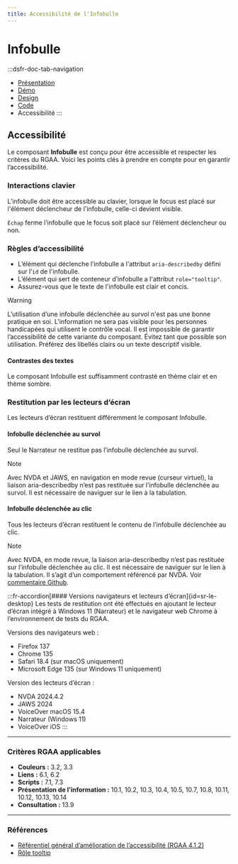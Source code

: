 ```yaml
---
title: Accessibilité de l'Infobulle
---
```

# Infobulle

:::dsfr-doc-tab-navigation
- [Présentation](../index.md)
- [Démo](../demo/index.md)
- [Design](../design/index.md)
- [Code](../code/index.md)
- Accessibilité
:::

## Accessibilité

Le composant **Infobulle** est conçu pour être accessible et respecter les critères du RGAA. Voici les points clés à prendre en compte pour en garantir l’accessibilité.

### Interactions clavier

L’infobulle doit être accessible au clavier, lorsque le focus est placé sur l'élément déclencheur de l'infobulle, celle-ci devient visible.

`Échap` ferme l’infobulle que le focus soit placé sur l’élément déclencheur ou non.

### Règles d’accessibilité

- L’élément qui déclenche l’infobulle a l'attribut `aria-describedby` défini sur l’`id` de l'infobulle.
- L’élément qui sert de conteneur d’infobulle a l'attribut `role="tooltip"`.
- Assurez-vous que le texte de l'infobulle est clair et concis.

>[!WARNING]
>L’utilisation d’une infobulle déclenchée au survol n'est pas une bonne pratique en soi. L’information ne sera pas visible pour les personnes handicapées qui utilisent le contrôle vocal. Il est impossible de garantir l’accessibilité de cette variante du composant.
>Évitez tant que possible son utilisation. Préférez des libellés clairs ou un texte descriptif visible.

#### Contrastes des textes

Le composant Infobulle est suffisamment contrasté en thème clair et en thème sombre.

### Restitution par les lecteurs d’écran

Les lecteurs d’écran restituent différemment le composant Infobulle.

#### Infobulle déclenchée au survol

Seul le Narrateur ne restitue pas l’infobulle déclenchée au survol.

> [!NOTE]
> Avec NVDA et JAWS, en navigation en mode revue (curseur virtuel), la liaison aria-describedby n’est pas restituée sur l’infobulle déclenchée au survol. Il est nécessaire de naviguer sur le lien à la tabulation.

#### Infobulle déclenchée au clic

Tous les lecteurs d’écran restituent le contenu de l’infobulle déclenchée au clic. 

> [!NOTE]
> Avec NVDA, en mode revue, la liaison aria-describedby n’est pas restituée sur l’infobulle déclenchée au clic. Il est nécessaire de naviguer sur le lien à la tabulation.
> Il s’agit d’un comportement référencé par NVDA. Voir [commentaire Github](https://github.com/nvaccess/nvda/issues/9153#issuecomment-578381262).

:::fr-accordion[#### Versions navigateurs et lecteurs d’écran]{id=sr-le-desktop}
Les tests de restitution ont été effectués en ajoutant le lecteur d’écran intégré à Windows 11 (Narrateur) et le navigateur web Chrome à l’environnement de tests du RGAA.

Versions des navigateurs web&nbsp;:
- Firefox 137
- Chrome 135
- Safari 18.4 (sur macOS uniquement)
- Microsoft Edge 135 (sur Windows 11 uniquement)

Version des lecteurs d’écran&nbsp;:
- NVDA 2024.4.2
- JAWS 2024
- VoiceOver macOS 15.4
- Narrateur (Windows 11)
- VoiceOver iOS
:::

---

### Critères RGAA applicables

- **Couleurs&nbsp;:** 3.2, 3.3
- **Liens&nbsp;:** 6.1, 6.2
- **Scripts&nbsp;:** 7.1, 7.3
- **Présentation de l’information&nbsp;:** 10.1, 10.2, 10.3, 10.4, 10.5, 10.7, 10.8, 10.11, 10.12, 10.13, 10.14
- **Consultation&nbsp;:** 13.9

---

### Références

- [Référentiel général d’amélioration de l’accessibilité (RGAA 4.1.2)](https://accessibilite.numerique.gouv.fr/methode/criteres-et-tests/)
- [Rôle tooltip](https://www.w3.org/TR/wai-aria/#tooltip)